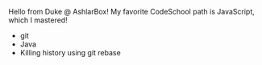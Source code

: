 Hello from Duke @ AshlarBox!
My favorite CodeSchool path is JavaScript, which I mastered!

* git
* Java
* Killing history using git rebase